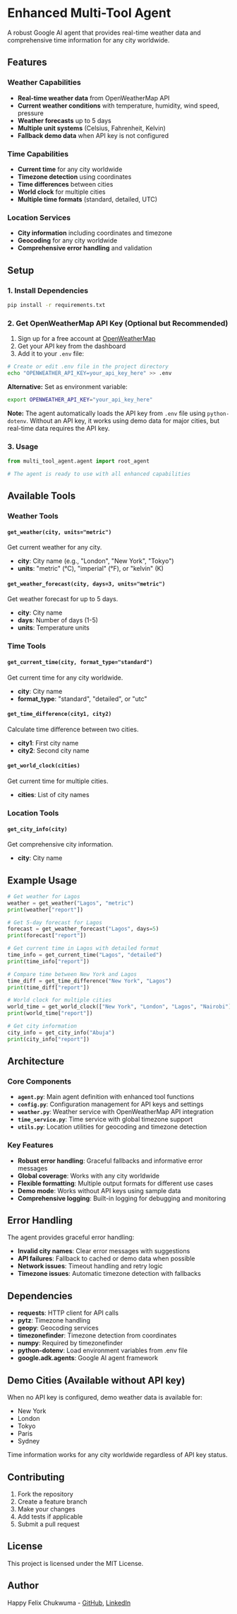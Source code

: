 # Enhanced Multi-Tool Agent

A robust Google AI agent that provides real-time weather data and comprehensive time information for any city worldwide.

## Features

### Weather Capabilities

- **Real-time weather data** from OpenWeatherMap API
- **Current weather conditions** with temperature, humidity, wind speed, pressure
- **Weather forecasts** up to 5 days
- **Multiple unit systems** (Celsius, Fahrenheit, Kelvin)
- **Fallback demo data** when API key is not configured

### Time Capabilities

- **Current time** for any city worldwide
- **Timezone detection** using coordinates
- **Time differences** between cities
- **World clock** for multiple cities
- **Multiple time formats** (standard, detailed, UTC)

### Location Services

- **City information** including coordinates and timezone
- **Geocoding** for any city worldwide
- **Comprehensive error handling** and validation

## Setup

### 1. Install Dependencies

```bash
pip install -r requirements.txt
```

### 2. Get OpenWeatherMap API Key (Optional but Recommended)

1. Sign up for a free account at [OpenWeatherMap](https://openweathermap.org/api)
2. Get your API key from the dashboard
3. Add it to your `.env` file:

```bash
# Create or edit .env file in the project directory
echo "OPENWEATHER_API_KEY=your_api_key_here" >> .env
```

**Alternative:** Set as environment variable:

```bash
export OPENWEATHER_API_KEY="your_api_key_here"
```

**Note:** The agent automatically loads the API key from `.env` file using `python-dotenv`. Without an API key, it works using demo data for major cities, but real-time data requires the API key.

### 3. Usage

```python
from multi_tool_agent.agent import root_agent

# The agent is ready to use with all enhanced capabilities
```

## Available Tools

### Weather Tools

#### `get_weather(city, units="metric")`

Get current weather for any city.

- **city**: City name (e.g., "London", "New York", "Tokyo")
- **units**: "metric" (°C), "imperial" (°F), or "kelvin" (K)

#### `get_weather_forecast(city, days=3, units="metric")`

Get weather forecast for up to 5 days.

- **city**: City name
- **days**: Number of days (1-5)
- **units**: Temperature units

### Time Tools

#### `get_current_time(city, format_type="standard")`

Get current time for any city worldwide.

- **city**: City name
- **format_type**: "standard", "detailed", or "utc"

#### `get_time_difference(city1, city2)`

Calculate time difference between two cities.

- **city1**: First city name
- **city2**: Second city name

#### `get_world_clock(cities)`

Get current time for multiple cities.

- **cities**: List of city names

### Location Tools

#### `get_city_info(city)`

Get comprehensive city information.

- **city**: City name

## Example Usage

```python
# Get weather for Lagos
weather = get_weather("Lagos", "metric")
print(weather["report"])

# Get 5-day forecast for Lagos
forecast = get_weather_forecast("Lagos", days=5)
print(forecast["report"])

# Get current time in Lagos with detailed format
time_info = get_current_time("Lagos", "detailed")
print(time_info["report"])

# Compare time between New York and Lagos
time_diff = get_time_difference("New York", "Lagos")
print(time_diff["report"])

# World clock for multiple cities
world_time = get_world_clock(["New York", "London", "Lagos", "Nairobi"])
print(world_time["report"])

# Get city information
city_info = get_city_info("Abuja")
print(city_info["report"])
```

## Architecture

### Core Components

- **`agent.py`**: Main agent definition with enhanced tool functions
- **`config.py`**: Configuration management for API keys and settings
- **`weather.py`**: Weather service with OpenWeatherMap API integration
- **`time_service.py`**: Time service with global timezone support
- **`utils.py`**: Location utilities for geocoding and timezone detection

### Key Features

- **Robust error handling**: Graceful fallbacks and informative error messages
- **Global coverage**: Works with any city worldwide
- **Flexible formatting**: Multiple output formats for different use cases
- **Demo mode**: Works without API keys using sample data
- **Comprehensive logging**: Built-in logging for debugging and monitoring

## Error Handling

The agent provides graceful error handling:

- **Invalid city names**: Clear error messages with suggestions
- **API failures**: Fallback to cached or demo data when possible
- **Network issues**: Timeout handling and retry logic
- **Timezone issues**: Automatic timezone detection with fallbacks

## Dependencies

- **requests**: HTTP client for API calls
- **pytz**: Timezone handling
- **geopy**: Geocoding services
- **timezonefinder**: Timezone detection from coordinates
- **numpy**: Required by timezonefinder
- **python-dotenv**: Load environment variables from .env file
- **google.adk.agents**: Google AI agent framework

## Demo Cities (Available without API key)

When no API key is configured, demo weather data is available for:

- New York
- London
- Tokyo
- Paris
- Sydney

Time information works for any city worldwide regardless of API key status.

## Contributing

1. Fork the repository
2. Create a feature branch
3. Make your changes
4. Add tests if applicable
5. Submit a pull request

## License

This project is licensed under the MIT License.

## Author

Happy Felix Chukwuma - [GitHub](www.github.com/happychuks), [LinkedIn](www.linkedin.com/in/happyfelixchukwuma)
